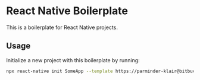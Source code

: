 # React Native Boilerplate

This is a boilerplate for React Native projects.

## Usage

Initialize a new project with this boilerplate by running:

```bash
npx react-native init SomeApp --template https://parminder-klair@bitbucket.org/builtbypixel/react-native-boilerplate.git
```
